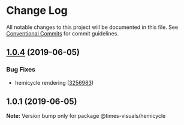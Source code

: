 # Change Log

All notable changes to this project will be documented in this file.
See [Conventional Commits](https://conventionalcommits.org) for commit guidelines.

## [1.0.4](https://github.com/times/times-visuals/compare/@times-visuals/hemicycle@1.0.3...@times-visuals/hemicycle@1.0.4) (2019-06-05)


### Bug Fixes

* hemicycle rendering ([3256983](https://github.com/times/times-visuals/commit/3256983))





## 1.0.1 (2019-06-05)

**Note:** Version bump only for package @times-visuals/hemicycle
